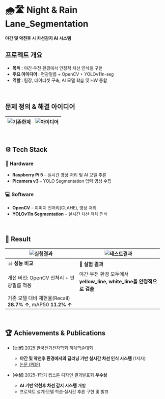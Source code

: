 # 🌧️🛣️ Night & Rain Lane_Segmentation
**야간 및 악천후 시 차선감지 AI 시스템**
<br/>

## 프로젝트 개요
- **목적** : 야간·우천 환경에서 안정적 차선 인식을 구현
- **주요 아이디어** : 편광필름 + OpenCV + YOLOv11n-seg
- **역할** : 팀장, 데이터셋 구축, AI 모델 학습 및 HW 통합

<br>

## 문제 정의 & 해결 아이디어
![기존한계](https://github.com/user-attachments/assets/afbeddcf-9f4a-4b7b-aa4e-e9979ec06bbe) | ![아이디어](https://github.com/user-attachments/assets/455fb96a-5079-43e5-87d7-5b11186ee26c)
---|---|

<br>

## ⚙️ Tech Stack
### 🚀 Hardware
- **Raspberry Pi 5** – 실시간 영상 처리 및 AI 모델 추론
- **Picamera v3** – YOLO Segmentation 입력 영상 수집

### 💻 Software
- **OpenCV** – 이미지 전처리(CLAHE), 영상 처리
- **YOLOv11n Segmentation** – 실시간 차선·객체 인식

<br>

## 🏁 Result

![실험결과](https://github.com/user-attachments/assets/45b5baf6-c1b4-47af-8f1f-879dd02035cf) | ![테스트결과](https://github.com/user-attachments/assets/8c406475-1547-45e0-9e92-2bac298b65ad)
---|---|
|📊 **성능 비교**|🧪 **실험 결과** |
|개선 버전: OpenCV 전처리 + 편광필름 적용 |야간·우천 환경 모두에서 **yellow_line, white_line을 안정적으로 검출**|
|기존 모델 대비 재현율(Recall) **28.7% ↑**, mAP50 **11.2% ↑** | 

<br>

## 🏆 Achievements & Publications
- **[논문]** 2025 한국전기전자학회 하계학술대회  
  - **야간 및 악천후 환경에서의 딥러닝 기반 실시간 차선 인식 시스템** (1저자)  
  - [논문 (PDF)](<docs/2025 하계학술대회 논문 - 야간 및 악천후 환경에서의 딥러닝 기반 실시간 차선 인식 시스템.pdf>)

- **[수상]** 2025-1학기 캡스톤 디자인 결과발표회 **우수상**  
  - **AI 기반 악천후 차선 감지 시스템** 개발
  - 프로젝트 설계·모델 학습·실시간 추론 구현 및 발표
